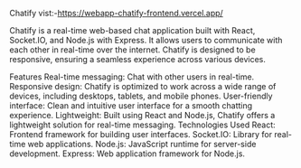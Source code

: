 Chatify vist:-https://webapp-chatify-frontend.vercel.app/

Chatify is a real-time web-based chat application built with React, Socket.IO, and Node.js with Express. It allows users to communicate with each other in real-time over the internet. Chatify is designed to be responsive, ensuring a seamless experience across various devices.

Features
Real-time messaging: Chat with other users in real-time.
Responsive design: Chatify is optimized to work across a wide range of devices, including desktops, tablets, and mobile phones.
User-friendly interface: Clean and intuitive user interface for a smooth chatting experience.
Lightweight: Built using React and Node.js, Chatify offers a lightweight solution for real-time messaging.
Technologies Used
React: Frontend framework for building user interfaces.
Socket.IO: Library for real-time web applications.
Node.js: JavaScript runtime for server-side development.
Express: Web application framework for Node.js.
